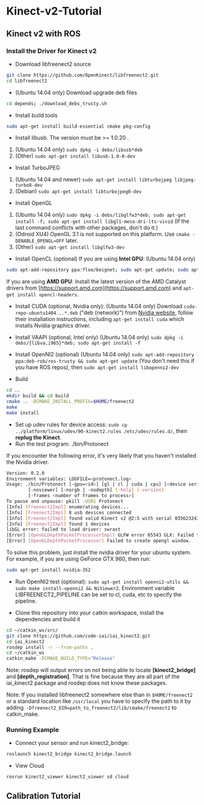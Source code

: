 # Kinect-v2-Tutorial

## Kinect v2 with ROS
### Install the Driver for Kinect v2

* Download libfreenect2 source

```bash
git clone https://github.com/OpenKinect/libfreenect2.git
cd libfreenect2
```

* (Ubuntu 14.04 only) Download upgrade deb files

```bash
cd depends; ./download_debs_trusty.sh
```

* Install build tools
```bash
sudo apt-get install build-essential cmake pkg-config
```
* Install libusb. The version must be >= 1.0.20 .
1. (Ubuntu 14.04 only) ```sudo dpkg -i debs/libusb*deb```
1. (Other) ```sudo apt-get install libusb-1.0-0-dev```

* Install TurboJPEG
1. (Ubuntu 14.04 and newer) ```sudo apt-get install libturbojpeg libjpeg-turbo8-dev```
1. (Debian) ```sudo apt-get install libturbojpeg0-dev```

* Install OpenGL
1. (Ubuntu 14.04 only) ```sudo dpkg -i debs/libglfw3*deb; sudo apt-get install -f; sudo apt-get install libgl1-mesa-dri-lts-vivid```
 (If the last command conflicts with other packages, don't do it.)
1. (Odroid XU4) OpenGL 3.1 is not supported on this platform. Use `cmake -DENABLE_OPENGL=OFF` later.
1. (Other) ```sudo apt-get install libglfw3-dev```

* Install OpenCL (optional)
If you are using **Intel GPU**:
(Ubuntu 14.04 only) 
```bash
sudo apt-add-repository ppa:floe/beignet; sudo apt-get update; sudo apt-get install beignet-dev; sudo dpkg -i debs/ocl-icd*deb	
```
If you are using **AMD GPU**:
Install the latest version of the AMD Catalyst drivers from [https://support.amd.com](https://support.amd.com) and ```apt-get install opencl-headers```.

* Install CUDA (optional, Nvidia only):
(Ubuntu 14.04 only) Download ```cuda-repo-ubuntu1404...*.deb``` ("deb (network)") from [Nvidia website](https://developer.nvidia.com/cuda-downloads), follow their installation instructions, including ```apt-get install cuda``` which installs Nvidia graphics driver.

* Install VAAPI (optional, Intel only)
(Ubuntu 14.04 only) ```sudo dpkg -i debs/{libva,i965}*deb; sudo apt-get install -f```

* Install OpenNI2 (optional)
(Ubuntu 14.04 only) ```sudo apt-add-repository ppa:deb-rob/ros-trusty && sudo apt-get update``` (You don't need this if you have ROS repos), then ```sudo apt-get install libopenni2-dev```

* Build
```bash
cd ..
mkdir build && cd build
cmake .. -DCMAKE_INSTALL_PREFIX=$HOME/freenect2
make
make install
```

* Set up udev rules for device access: ```sudo cp ../platform/linux/udev/90-kinect2.rules /etc/udev/rules.d/```, then **replug the Kinect**.
* Run the test program: ./bin/Protonect

If you encounter the following error, it's very likely that you haven't installed the Nvidia driver.
```bash
Version: 0.2.0
Environment variables: LOGFILE=<protonect.log>
Usage: ./bin/Protonect [-gpu=<id>] [gl | cl | cuda | cpu] [<device serial>]
        [-noviewer] [-norgb | -nodepth] [-help] [-version]
        [-frames <number of frames to process>]
To pause and unpause: pkill -USR1 Protonect
[Info] [Freenect2Impl] enumerating devices...
[Info] [Freenect2Impl] 8 usb devices connected
[Info] [Freenect2Impl] found valid Kinect v2 @2:5 with serial 035623243247
[Info] [Freenect2Impl] found 1 devices
libGL error: failed to load driver: swrast
[Error] [OpenGLDepthPacketProcessorImpl] GLFW error 65543 GLX: Failed to create context: BadMatch (invalid parameter attributes)
[Error] [OpenGLDepthPacketProcessor] Failed to create opengl window.
```
To solve this problem, just install the nvidia driver for your ubuntu system. For example, if you are using GeForce GTX 960, then run:
```bash
sudo apt-get install nvidia-352
```

* Run OpenNI2 test (optional): ```sudo apt-get install openni2-utils && sudo make install-openni2 && NiViewer2```. Environment variable LIBFREENECT2_PIPELINE can be set to cl, cuda, etc to specify the pipeline.

* Clone this repository into your catkin workspace, install the dependencies and build it
```bash
cd ~/catkin_ws/src/
git clone https://github.com/code-iai/iai_kinect2.git
cd iai_kinect2
rosdep install -r --from-paths .
cd ~/catkin_ws
catkin_make -DCMAKE_BUILD_TYPE="Release"
```
Note: rosdep will output errors on not being able to locate **[kinect2_bridge]** and **[depth_registration]**. That is fine because they are all part of the iai_kinect2 package and rosdep does not know these packages.

Note: If you installed libfreenect2 somewhere else than in `$HOME/freenect2` or a standard location like `/usr/local` you have to specify the path to it by adding` -Dfreenect2_DIR=path_to_freenect2/lib/cmake/freenect2` to catkin_make.

### Running Example
* Connect your sensor and run kinect2_bridge:
```bash
roslaunch kinect2_bridge kinect2_bridge.launch
```

* View Cloud
```bash
rosrun kinect2_viewer kinect2_viewer sd cloud
```

## Calibration Tutorial
